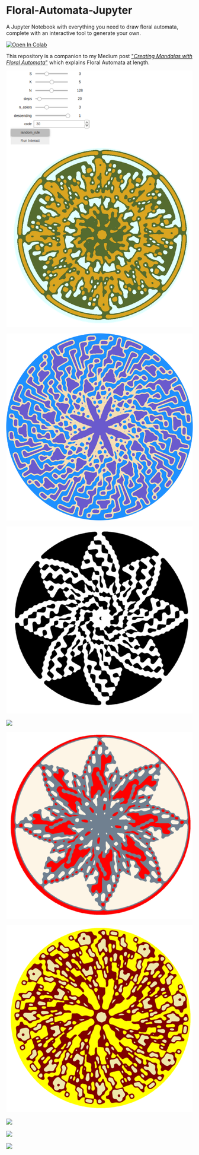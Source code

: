 # Floral-Automata-Jupyter
A Jupyter Notebook with everything you need to draw floral automata, complete with an interactive tool to generate your own.

[![Open In Colab](https://colab.research.google.com/assets/colab-badge.svg)](https://colab.research.google.com/github/marceloprates/Floral-Automata-Jupyter/blob/master/Floral%20Automata.ipynb)

This repository is a companion to my Medium post ["*Creating Mandalas with Floral Automata*"](https://medium.com/@marcelodeoliveirarosaprates/creating-mandalas-with-floral-automata-f54219c9b837) which explains Floral Automata at length.

![](images/screenshot.png)

![](images/rule30-ascending-blue-crop.png)

![](images/S2K3-30.png)

![](images/S2K5-???-3.png)

![](images/S3K3-4486031731065.png)

![](images/S3K3-5727312622606.png)

![](images/S3K5-???-9.png)

![](images/S3K5-???-56.png)

![](images/S3K5-???-37.png)
